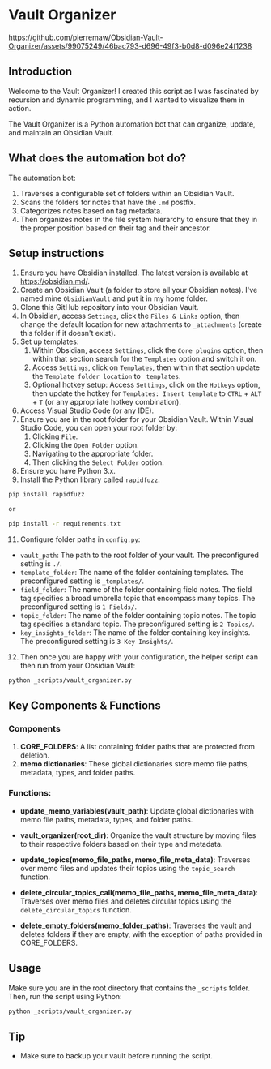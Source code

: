 # Vault Organizer

https://github.com/pierremaw/Obsidian-Vault-Organizer/assets/99075249/46bac793-d696-49f3-b0d8-d096e24f1238

## Introduction
Welcome to the Vault Organizer! I created this script as I was fascinated by recursion and dynamic programming, and I wanted to visualize them in action.

The Vault Organizer is a Python automation bot that can organize, update, and maintain an Obsidian Vault. 

## What does the automation bot do?
The automation bot:
1. Traverses a configurable set of folders within an Obsidian Vault.
2. Scans the folders for notes that have the `.md` postfix.  
3. Categorizes notes based on tag metadata.
4. Then organizes notes in the file system hierarchy to ensure that they in the proper position based on their tag and their ancestor.

## Setup instructions
1. Ensure you have Obsidian installed. The latest version is available at https://obsidian.md/.
2. Create an Obsidian Vault (a folder to store all your Obsidian notes). I've named mine `ObsidianVault` and put it in my home folder.
3. Clone this GitHub repository into your Obsidian Vault.
4. In Obsidian, access `Settings`, click the `Files & Links` option, then change the default location for new attachments to `_attachments` (create this folder if it doesn't exist).
5. Set up templates:
   1. Within Obsidian, access `Settings`, click the `Core plugins` option, then within that section search for the `Templates` option and switch it on.
   2. Access `Settings`, click on `Templates`, then within that section update the `Template folder location` to `_templates`.
   3. Optional hotkey setup: Access `Settings`, click on the `Hotkeys` option, then update the hotkey for `Templates: Insert template` to `CTRL` + `ALT` + `T` (or any appropriate hotkey combination). 
6. Access Visual Studio Code (or any IDE).
7. Ensure you are in the root folder for your Obsidian Vault. Within Visual Studio Code, you can open your root folder by:
   1. Clicking `File`.
   2. Clicking the `Open Folder` option.
   3. Navigating to the appropriate folder.
   4. Then clicking the `Select Folder` option.
9. Ensure you have Python 3.x.
10. Install the Python library called `rapidfuzz`.
   ```bash
   pip install rapidfuzz

   or

   pip install -r requirements.txt
   ```
11. Configure folder paths in `config.py`:
- `vault_path`: The path to the root folder of your vault. The preconfigured setting is `./`.
- `template_folder`: The name of the folder containing templates. The preconfigured setting is `_templates/`.
- `field_folder`: The name of the folder containing field notes. The field tag specifies a broad umbrella topic that encompass many topics. The preconfigured setting is `1 Fields/`.
- `topic_folder`: The name of the folder containing topic notes. The topic tag specifies a standard topic. The preconfigured setting is `2 Topics/`.
- `key_insights_folder`: The name of the folder containing key insights. The preconfigured setting is `3 Key Insights/`.
12. Then once you are happy with your configuration, the helper script can then run from your Obsidian Vault:
   ```bash
   python _scripts/vault_organizer.py
   ``` 

## Key Components & Functions

### Components
1. **CORE_FOLDERS**: A list containing folder paths that are protected from deletion.
2. **memo dictionaries**: These global dictionaries store memo file paths, metadata, types, and folder paths.

### Functions:

- **update_memo_variables(vault_path)**: Update global dictionaries with memo file paths, metadata, types, and folder paths.

- **vault_organizer(root_dir)**: Organize the vault structure by moving files to their respective folders based on their type and metadata.

- **update_topics(memo_file_paths, memo_file_meta_data)**: Traverses over memo files and updates their topics using the `topic_search` function.

- **delete_circular_topics_call(memo_file_paths, memo_file_meta_data)**: Traverses over memo files and deletes circular topics using the `delete_circular_topics` function.

- **delete_empty_folders(memo_folder_paths)**: Traverses the vault and deletes folders if they are empty, with the exception of paths provided in CORE_FOLDERS.

## Usage

Make sure you are in the root directory that contains the `_scripts` folder. Then, run the script using Python:

```bash
python _scripts/vault_organizer.py
```

## Tip

- Make sure to backup your vault before running the script.
